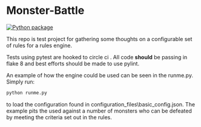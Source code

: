 # Monster-Battle

[![Python package](https://github.com/m1ckr1sk/Monster-Battle/actions/workflows/python-package.yml/badge.svg)](https://github.com/m1ckr1sk/Monster-Battle/actions/workflows/python-package.yml)

This repo is test project for gathering some thoughts on a configurable set of rules for a rules engine.  

Tests using pytest are hooked to circle ci .  All code **should** be passing in flake 8 and best efforts should be made to use pylint.

An example of how the engine could be used can be seen in the runme.py.  Simply run:

```bash
python runme.py
```

to load the configuration found in configuration_files\basic_config.json.  The example pits the used against a number of monsters
who can be defeated by meeting the criteria set out in the rules.

